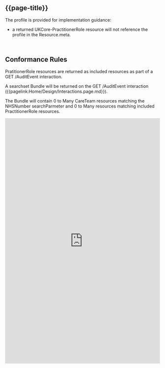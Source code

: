 ## {{page-title}}


The profile is provided for implementation guidance:
- a returned UKCore-PractitionerRole resource will not reference the profile in the Resource.meta. 

<br>

## Conformance Rules

PratitionerRole resources are returned as included resources as part of a GET /AuditEvent interaction.

A searchset Bundle will be returned on the GET /AuditEvent interaction ({{pagelink:Home/Design/Interactions.page.md}}). 

The Bundle will contain 0 to Many CareTeam resources matching the NHSNumber searchParmeter and 0 to Many resources matching  included PractitionerRole resources.

<iframe src="https://simplifier.net/guide/uk-core-implementation-guide-stu3-sequence/home/profilesandextensions/profile-ukcore-operationoutcome?version=current" frameBorder="0" height="800px" width="100%"></iframe>


